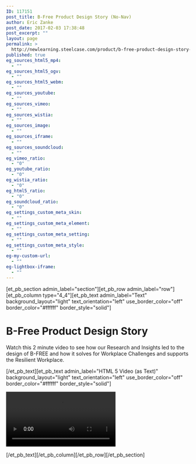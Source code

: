 ```yaml
---
ID: 117151
post_title: B-Free Product Design Story (No-Nav)
author: Eric Zanke
post_date: 2017-02-03 17:38:48
post_excerpt: ""
layout: page
permalink: >
  http://newlearning.steelcase.com/product/b-free-product-design-story-nn/
published: true
eg_sources_html5_mp4:
  - ""
eg_sources_html5_ogv:
  - ""
eg_sources_html5_webm:
  - ""
eg_sources_youtube:
  - ""
eg_sources_vimeo:
  - ""
eg_sources_wistia:
  - ""
eg_sources_image:
  - ""
eg_sources_iframe:
  - ""
eg_sources_soundcloud:
  - ""
eg_vimeo_ratio:
  - "0"
eg_youtube_ratio:
  - "0"
eg_wistia_ratio:
  - "0"
eg_html5_ratio:
  - "0"
eg_soundcloud_ratio:
  - "0"
eg_settings_custom_meta_skin:
  - ""
eg_settings_custom_meta_element:
  - ""
eg_settings_custom_meta_setting:
  - ""
eg_settings_custom_meta_style:
  - ""
eg-my-custom-url:
  - ""
eg-lightbox-iframe:
  - ""
---
```

[et_pb_section admin_label="section"][et_pb_row admin_label="row"][et_pb_column type="4_4"][et_pb_text admin_label="Text" background_layout="light" text_orientation="left" use_border_color="off" border_color="#ffffff" border_style="solid"]

<!--<a style="color: #666666;" href="http://newlearning.steelcase.com/product/b-free/">&lt; Back To Grid</a>-->
<h1>B-Free Product Design Story</h1>
Watch this 2 minute video to see how our Research and Insights led to the design of B-FREE and how it solves for Workplace Challenges and supports the Resilient Workplace.

[/et_pb_text][et_pb_text admin_label="HTML 5 Video (as Text)" background_layout="light" text_orientation="left" use_border_color="off" border_color="#ffffff" border_style="solid"]

<video autoplay="autoplay" controls="controls" width="300" height="150">
<source type="video/mp4" src="http://newlearning.steelcase.com/product/wp-content/uploads/B-Free-Connect-Collaborate-Concentrate.mp4" />
</video>

[/et_pb_text][/et_pb_column][/et_pb_row][/et_pb_section]